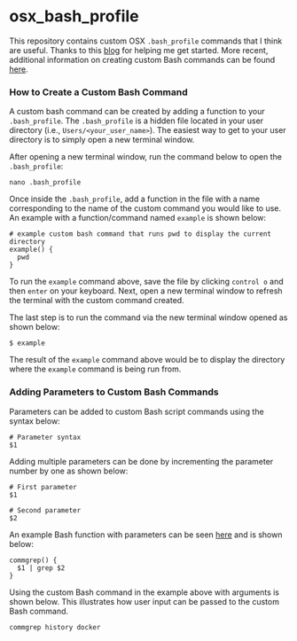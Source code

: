 # osx_bash_profile
This repository contains custom OSX `.bash_profile` commands that I think are useful. Thanks to this [blog](http://www.mactricksandtips.com/2010/04/create-your-own-custom-terminal-commands.html) for helping me get started. More recent, additional information on creating custom Bash commands can be found [here](https://medium.com/devnetwork/how-to-create-your-own-custom-terminal-commands-c5008782a78e).

### How to Create a Custom Bash Command

A custom bash command can be created by adding a function to your `.bash_profile`. The `.bash_profile` is a hidden file located in your user directory (i.e., `Users/<your_user_name>`). The easiest way to get to your user directory is to simply open a new terminal window.

After opening a new terminal window, run the command below to open the `.bash_profile`:

```
nano .bash_profile
```

Once inside the `.bash_profile`, add a function in the file with a name corresponding to the name of the custom command you would like to use. An example with a function/command named `example` is shown below:

```
# example custom bash command that runs pwd to display the current directory
example() {
  pwd
}
```

To run the `example` command above, save the file by clicking `control o` and then `enter` on your keyboard. Next, open a new terminal window to refresh the terminal with the custom command created.

The last step is to run the command via the new terminal window opened as shown below:

```
$ example
```

The result of the `example` command above would be to display the directory where the `example` command is being run from.

### Adding Parameters to Custom Bash Commands

Parameters can be added to custom Bash script commands using the syntax below:

```
# Parameter syntax
$1
```

Adding multiple parameters can be done by incrementing the parameter number by one as shown below:

```
# First parameter
$1

# Second parameter
$2
```

An example Bash function with parameters can be seen [here](https://github.com/danielhelfand/osx_bash_profile/blob/b42948adc08b13b5e406466ec3dcc8faaeff88e8/.bash_profile#L6) and is shown below:

```
commgrep() {
  $1 | grep $2
}
```

Using the custom Bash command in the example above with arguments is shown below. This illustrates how user input can be passed to the custom Bash command.

```
commgrep history docker
```
